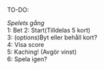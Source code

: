 TO-DO:
  
*Spelets gång*  
1: Bet 
2: Start(Tilldelas 5 kort)  
3: (options)Byt eller behåll kort?  
4: Visa score  
5: Kaching! (Avgör vinst)  
6: Spela igen?  

